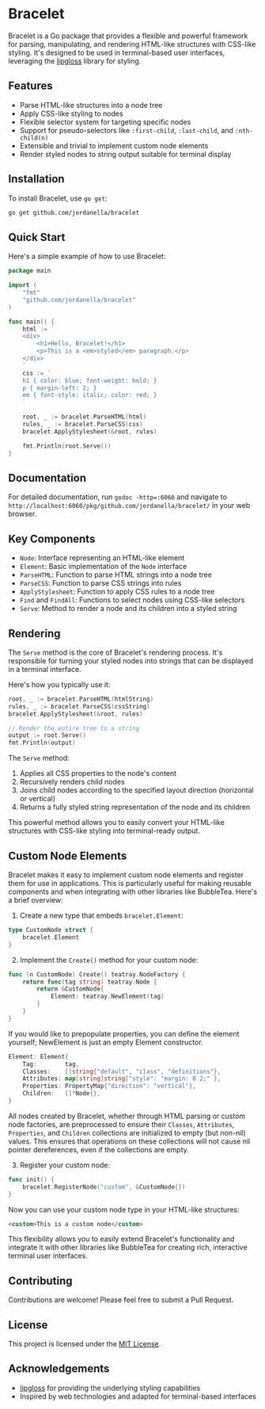# Bracelet

Bracelet is a Go package that provides a flexible and powerful framework for parsing, manipulating, and rendering HTML-like structures with CSS-like styling. It's designed to be used in terminal-based user interfaces, leveraging the [lipgloss](https://github.com/charmbracelet/lipgloss) library for styling.

## Features

- Parse HTML-like structures into a node tree
- Apply CSS-like styling to nodes
- Flexible selector system for targeting specific nodes
- Support for pseudo-selectors like `:first-child`, `:last-child`, and `:nth-child(n)`
- Extensible and trivial to implement custom node elements
- Render styled nodes to string output suitable for terminal display

## Installation

To install Bracelet, use `go get`:

```bash
go get github.com/jordanella/bracelet
```

## Quick Start

Here's a simple example of how to use Bracelet:

```go
package main

import (
    "fmt"
    "github.com/jordanella/bracelet"
)

func main() {
    html := `
    <div>
        <h1>Hello, Bracelet!</h1>
        <p>This is a <em>styled</em> paragraph.</p>
    </div>
    `
    css := `
    h1 { color: blue; font-weight: bold; }
    p { margin-left: 2; }
    em { font-style: italic; color: red; }
    `

    root, _ := bracelet.ParseHTML(html)
    rules, _ := bracelet.ParseCSS(css)
    bracelet.ApplyStylesheet(&root, rules)

    fmt.Println(root.Serve())
}
```

## Documentation

For detailed documentation, run `godoc -http=:6060` and navigate to `http://localhost:6060/pkg/github.com/jordanella/bracelet/` in your web browser.

## Key Components

- `Node`: Interface representing an HTML-like element
- `Element`: Basic implementation of the `Node` interface
- `ParseHTML`: Function to parse HTML strings into a node tree
- `ParseCSS`: Function to parse CSS strings into rules
- `ApplyStylesheet`: Function to apply CSS rules to a node tree
- `Find` and `FindAll`: Functions to select nodes using CSS-like selectors
- `Serve`: Method to render a node and its children into a styled string

## Rendering

The `Serve` method is the core of Bracelet's rendering process. It's responsible for turning your styled nodes into strings that can be displayed in a terminal interface.

Here's how you typically use it:

```go
root, _ := bracelet.ParseHTML(htmlString)
rules, _ := bracelet.ParseCSS(cssString)
bracelet.ApplyStylesheet(&root, rules)

// Render the entire tree to a string
output := root.Serve()
fmt.Println(output)
```

The `Serve` method:

1. Applies all CSS properties to the node's content
2. Recursively renders child nodes
3. Joins child nodes according to the specified layout direction (horizontal or vertical)
4. Returns a fully styled string representation of the node and its children

This powerful method allows you to easily convert your HTML-like structures with CSS-like styling into terminal-ready output.

## Custom Node Elements

Bracelet makes it easy to implement custom node elements and register them for use in applications. This is particularly useful for making reusable components and when integrating with other libraries like BubbleTea. Here's a brief overview:

1. Create a new type that embeds `bracelet.Element`:

```go
type CustomNode struct {
    bracelet.Element
}
```

2. Implement the `Create()` method for your custom node:

```go
func (n CustomNode) Create() teatray.NodeFactory {
    return func(tag string) teatray.Node {
        return &CustomNode{
            Element: teatray.NewElement(tag)
        }
    }
}
```

If you would like to prepopulate properties, you can define the element yourself; NewElement is just an empty Element constructor.
```go
Element: Element{
    Tag:        tag,
    Classes:    []string{"default", "class", "definitions"},
    Attributes: map[string]string{"style": "margin: 0 2;" },
    Properties: PropertyMap{"direction": "vertical"},
    Children:   []*Node{},
}
```

All nodes created by Bracelet, whether through HTML parsing or custom node factories, 
are preprocessed to ensure their `Classes`, `Attributes`, `Properties`, and `Children` 
collections are initialized to empty (but non-nil) values. This ensures that operations 
on these collections will not cause nil pointer dereferences, even if the collections 
are empty.

3. Register your custom node:

```go
func init() {
    bracelet.RegisterNode("custom", &CustomNode{})
}
```

Now you can use your custom node type in your HTML-like structures:

```html
<custom>This is a custom node</custom>
```

This flexibility allows you to easily extend Bracelet's functionality and integrate it with other libraries like BubbleTea for creating rich, interactive terminal user interfaces.

## Contributing

Contributions are welcome! Please feel free to submit a Pull Request.

## License

This project is licensed under the [MIT License](LICENSE).

## Acknowledgements

- [lipgloss](https://github.com/charmbracelet/lipgloss) for providing the underlying styling capabilities
- Inspired by web technologies and adapted for terminal-based interfaces
